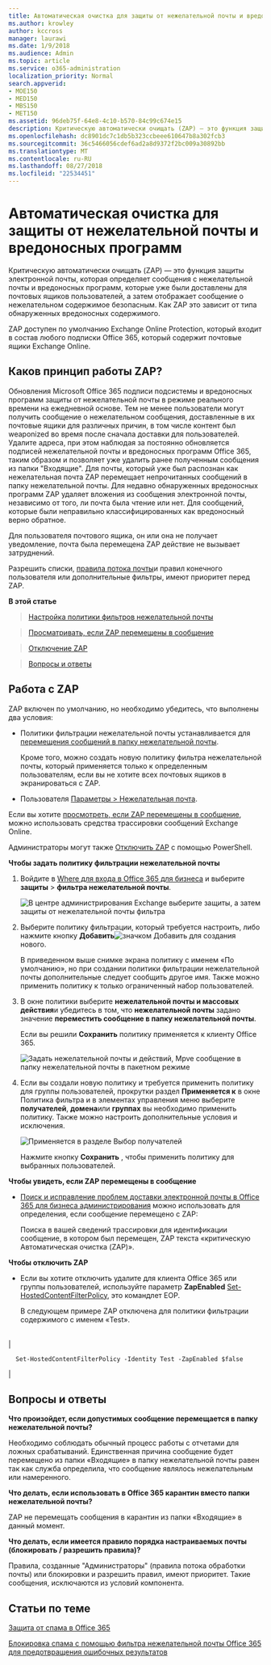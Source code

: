 ```yaml
---
title: Автоматическая очистка для защиты от нежелательной почты и вредоносных программ
ms.author: krowley
author: kccross
manager: laurawi
ms.date: 1/9/2018
ms.audience: Admin
ms.topic: article
ms.service: o365-administration
localization_priority: Normal
search.appverid:
- MOE150
- MED150
- MBS150
- MET150
ms.assetid: 96deb75f-64e8-4c10-b570-84c99c674e15
description: Критическую автоматически очищать (ZAP) — это функция защиты электронной почты, которая определяет сообщения с нежелательной почты и вредоносных программ, которые уже были доставлены для почтовых ящиков пользователей, а затем отображает сообщение о нежелательном содержимое безопасным. Как ZAP это зависит от типа обнаруженных вредоносных содержимого.
ms.openlocfilehash: dc8901dc7c1db5b323ccbeee610647b8a302fcb3
ms.sourcegitcommit: 36c5466056cdef6ad2a8d9372f2bc009a30892bb
ms.translationtype: MT
ms.contentlocale: ru-RU
ms.lasthandoff: 08/27/2018
ms.locfileid: "22534451"
---
```

# <a name="zero-hour-auto-purge---protection-against-spam-and-malware"></a>Автоматическая очистка для защиты от нежелательной почты и вредоносных программ

Критическую автоматически очищать (ZAP) — это функция защиты электронной почты, которая определяет сообщения с нежелательной почты и вредоносных программ, которые уже были доставлены для почтовых ящиков пользователей, а затем отображает сообщение о нежелательном содержимое безопасным. Как ZAP это зависит от типа обнаруженных вредоносных содержимого.
  
ZAP доступен по умолчанию Exchange Online Protection, который входит в состав любого подписки Office 365, который содержит почтовые ящики Exchange Online.
  
## <a name="how-does-zap-work"></a>Каков принцип работы ZAP?

Обновления Microsoft Office 365 подписи подсистемы и вредоносных программ защиты от нежелательной почты в режиме реального времени на ежедневной основе. Тем не менее пользователи могут получить сообщение о нежелательном сообщения, доставленные в их почтовые ящики для различных причин, в том числе контент был weaponized во время после сначала доставки для пользователей. Удалите адреса, при этом наблюдая за постоянно обновляется подписей нежелательной почты и вредоносных программ Office 365, таким образом и позволяет уже удалить ранее полученным сообщения из папки "Входящие". Для почты, который уже был распознан как нежелательная почта ZAP перемещает непрочитанных сообщений в папку нежелательной почты. Для недавно обнаруженных вредоносных программ ZAP удаляет вложения из сообщения электронной почты, независимо от того, ли почта была чтение или нет. Для сообщений, которые были неправильно классифицированных как вредоносный верно обратное.
  
Для пользователя почтового ящика, он или она не получает уведомление, почта была перемещена ZAP действие не вызывает затруднений.
  
Разрешить списки, [правила потока почты](https://go.microsoft.com/fwlink/p/?LinkId=722755)и правил конечного пользователя или дополнительные фильтры, имеют приоритет перед ZAP.
  
 **В этой статье**
  
> [Настройка политики фильтров нежелательной почты](zero-hour-auto-purge.md#BK_SetSpam)
    
> [Просматривать, если ZAP перемещены в сообщение](zero-hour-auto-purge.md#BK_DidZAPMove)
    
> [Отключение ZAP](zero-hour-auto-purge.md#BK_Posh)
    
> [Вопросы и ответы](zero-hour-auto-purge.md#BK_FAQ)
    
## <a name="working-with-zap"></a>Работа с ZAP

ZAP включен по умолчанию, но необходимо убедитесь, что выполнены два условия:
  
- Политики фильтрации нежелательной почты устанавливается для [перемещения сообщений в папку нежелательной почты](zero-hour-auto-purge.md#BK_SetSpam).
    
    Кроме того, можно создать новую политику фильтра нежелательной почты, который применяется только к определенным пользователям, если вы не хотите всех почтовых ящиков в экранироваться с ZAP.
    
- Пользователя [Параметры \> Нежелательная почта](https://support.office.com/article/068FA430-F8D7-4518-A8DA-8BC74958F05F).
    
Если вы хотите [просмотреть, если ZAP перемещены в сообщение](zero-hour-auto-purge.md#BK_DidZAPMove), можно использовать средства трассировки сообщений Exchange Online.
  
Администраторы могут также [Отключить ZAP](zero-hour-auto-purge.md#BK_Posh) с помощью PowerShell. 
  
 **Чтобы задать политику фильтрации нежелательной почты**
  
1. Войдите в [Where для входа в Office 365 для бизнеса](https://support.office.com/article/e9eb7d51-5430-4929-91ab-6157c5a050b4) и выберите **защиты** \> **фильтра нежелательной почты**. 
    
    ![В центре администрирования Exchange выберите защиты, а затем защиты от нежелательной почты фильтра](media/0463c879-63fa-4a6c-9b03-e980d5ef3954.PNG)
  
2. Выберите политику фильтрации, который требуется настроить, либо нажмите кнопку **Добавить**![значком Добавить](media/8ee52980-254b-440b-99a2-18d068de62d3.gif) для создания нового. 
    
    В приведенном выше снимке экрана политику с именем «По умолчанию», но при создании политики фильтрации нежелательной почты дополнительные следует сообщить другое имя. Также можно применить политику к только ограниченный набор пользователей.
    
3. В окне политики выберите **нежелательной почты и массовых действия**и убедитесь в том, что **нежелательной почты** задано значение **переместить сообщение в папку нежелательной почты**. 
    
    Если вы решили **Сохранить** политику применяется к клиенту Office 365. 
    
    ![Задать нежелательной почты и действий, Mpve сообщение в папку нежелательной почты в пакетном режиме](media/4332cfb3-89e1-48ba-8da8-9286f2fa1089.PNG)
  
4. Если вы создали новую политику и требуется применить политику для группы пользователей, прокрутки раздел **Применяется к** в окне Политика фильтра и в элементах управления меню выберите **получателей**, **домена**или **группах** вы необходимо применить политику. Также можно настроить дополнительные условия и исключения. 
    
    ![Применяется в разделе Выбор получателей](media/19ca10db-c0f4-432c-b3de-ad4101a23de6.PNG)
  
    Нажмите кнопку **Сохранить** , чтобы применить политику для выбранных пользователей. 
    
 **Чтобы увидеть, если ZAP перемещены в сообщение**
  
- [Поиск и исправление проблем доставки электронной почты в Office 365 для бизнеса администрирования](https://support.office.com/article/e7758b99-1896-41db-bf39-51e2dba21de6) можно использовать для определения, если сообщение перемещено с ZAP: 
    
    Поиска в вашей сведений трассировки для идентификации сообщение, в котором был перемещен, ZAP текста «критическую Автоматическая очистка (ZAP)».
    
 **Чтобы отключить ZAP**
  
- Если вы хотите отключить удалите для клиента Office 365 или группы пользователей, используйте параметр **ZapEnabled** [Set-HostedContentFilterPolicy](https://go.microsoft.com/fwlink/p/?LinkId=722758), это командлет EOP.
    
    В следующем примере ZAP отключена для политики фильтрации содержимого с именем «Test».
    
||
|:-----|
|
```
  Set-HostedContentFilterPolicy -Identity Test -ZapEnabled $false
```

|
   
## <a name="faq"></a>Вопросы и ответы
<a name="BK_FAQ"> </a>

 **Что произойдет, если допустимых сообщение перемещается в папку нежелательной почты?**
  
Необходимо соблюдать обычный процесс работы с отчетами для ложных срабатываний. Единственная причина сообщение будет перемещено из папки «Входящие» в папку нежелательной почты равен так как служба определила, что сообщение являлось нежелательным или намеренного.
  
 **Что делать, если использовать в Office 365 карантин вместо папки нежелательной почты?**
  
ZAP не перемещать сообщения в карантин из папки «Входящие» в данный момент.
  
 **Что делать, если имеется правило порядка настраиваемых почты (блокировать / разрешить правила)?**
  
Правила, созданные "Администраторы" (правила потока обработки почты) или блокировки и разрешить правил, имеют приоритет. Такие сообщения, исключаются из условий компонента.
  
## <a name="related-topics"></a>Статьи по теме
<a name="BK_FAQ"> </a>

[Защита от спама в Office 365](anti-spam-protection.md)
  
[Блокировка спама с помощью фильтра нежелательной почты Office 365 для предотвращения ошибочных результатов](block-email-spam-to-prevent-false-negatives.md)
  

